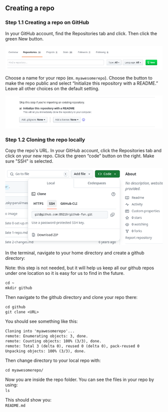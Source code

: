 ## Creating a repo
### Step 1.1 Creating a repo on GitHub
In your GitHub account, find the Repositories tab and click. Then click the green New button.

![PACSPull Plugin](/images/repo/github-new-repo.png)

Choose a name for your repo (ex. `myawesomerepo`). Choose the button to make the repo public and select “Initialize this repository with a README.” Leave all other choices on the default setting.

![PACSPull Plugin](/images/repo/github-repo-initialize.png)

### Step 1.2 Cloning the repo locally
Copy the repo's URL. In your GitHub account, click the Repositories tab and click on your new repo. Click the green “code” button on the right. Make sure "SSH" is selected.

![PACSPull Plugin](/images/repo/github-clone-repo.png)

In the terminal, navigate to your home directory and create a github directory:

Note: this step is not needed, but it will help us keep all our github repos under one location so it is easy for us to find in the future.
```
cd ~
mkdir github
```

Then navigate to the github directory and clone your repo there:
```
cd github
git clone <URL>
```

You should see something like this:
```
Cloning into 'myawesomerepo'...
remote: Enumerating objects: 3, done.
remote: Counting objects: 100% (3/3), done.
remote: Total 3 (delta 0), reused 0 (delta 0), pack-reused 0
Unpacking objects: 100% (3/3), done.
```

Then change directory to your local repo with:
```
cd myawesomerepo/
```

Now you are inside the repo folder. You can see the files in your repo by using:  
`ls`

This should show you:  
`README.md`
